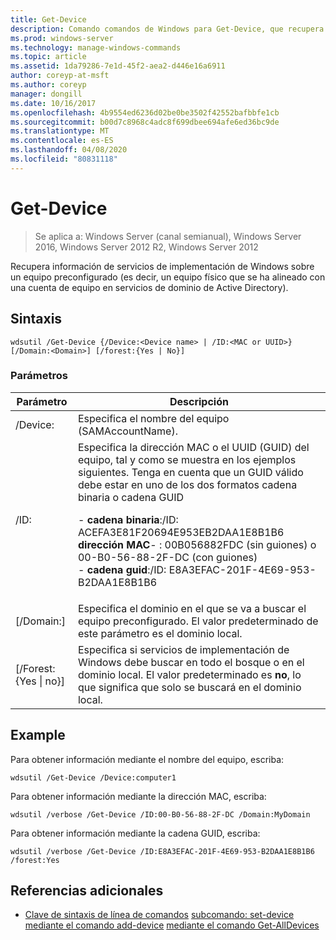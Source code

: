 ```yaml
---
title: Get-Device
description: Comando comandos de Windows para Get-Device, que recupera información de servicios de implementación de Windows sobre un equipo preconfigurado (es decir, un equipo físico que se ha alineado con una cuenta de equipo en servicios de dominio de Active Directory).
ms.prod: windows-server
ms.technology: manage-windows-commands
ms.topic: article
ms.assetid: 1da79286-7e1d-45f2-aea2-d446e16a6911
author: coreyp-at-msft
ms.author: coreyp
manager: dongill
ms.date: 10/16/2017
ms.openlocfilehash: 4b9554ed6236d02be0be3502f42552bafbbfe1cb
ms.sourcegitcommit: b00d7c8968c4adc8f699dbee694afe6ed36bc9de
ms.translationtype: MT
ms.contentlocale: es-ES
ms.lasthandoff: 04/08/2020
ms.locfileid: "80831118"
---
```

# <a name="get-device"></a>Get-Device

>Se aplica a: Windows Server (canal semianual), Windows Server 2016, Windows Server 2012 R2, Windows Server 2012

Recupera información de servicios de implementación de Windows sobre un equipo preconfigurado (es decir, un equipo físico que se ha alineado con una cuenta de equipo en servicios de dominio de Active Directory).

## <a name="syntax"></a>Sintaxis
```
wdsutil /Get-Device {/Device:<Device name> | /ID:<MAC or UUID>} [/Domain:<Domain>] [/forest:{Yes | No}]
```
### <a name="parameters"></a>Parámetros
|Parámetro|Descripción|
|-------|--------|
|/Device:<Device name>|Especifica el nombre del equipo (SAMAccountName).|
|/ID:<MAC or UUID>|Especifica la dirección MAC o el UUID (GUID) del equipo, tal y como se muestra en los ejemplos siguientes. Tenga en cuenta que un GUID válido debe estar en uno de los dos formatos cadena binaria o cadena GUID<p>-   **cadena binaria**:/ID: ACEFA3E81F20694E953EB2DAA1E8B1B6<br />**dirección MAC**-   : 00B056882FDC (sin guiones) o 00-B0-56-88-2F-DC (con guiones)<br />-   **cadena guid**:/ID: E8A3EFAC-201F-4E69-953-B2DAA1E8B1B6|
|[/Domain:<Domain>]|Especifica el dominio en el que se va a buscar el equipo preconfigurado. El valor predeterminado de este parámetro es el dominio local.|
|[/Forest: {Yes &#124; no}]|Especifica si servicios de implementación de Windows debe buscar en todo el bosque o en el dominio local. El valor predeterminado es **no**, lo que significa que solo se buscará en el dominio local.|
## <a name="examples"></a><a name=BKMK_examples></a>Example
Para obtener información mediante el nombre del equipo, escriba:
```
wdsutil /Get-Device /Device:computer1
```
Para obtener información mediante la dirección MAC, escriba:
```
wdsutil /verbose /Get-Device /ID:00-B0-56-88-2F-DC /Domain:MyDomain
```
Para obtener información mediante la cadena GUID, escriba:
```
wdsutil /verbose /Get-Device /ID:E8A3EFAC-201F-4E69-953-B2DAA1E8B1B6 /forest:Yes
```
## <a name="additional-references"></a>Referencias adicionales
- [Clave de sintaxis de línea de comandos](command-line-syntax-key.md)
[subcomando: set-device](subcommand-set-device.md)
[mediante el comando add-device](using-the-add-device-command.md)
[mediante el comando Get-AllDevices](using-the-get-alldevices-command.md)

